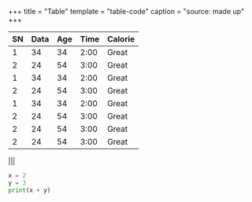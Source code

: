 +++
title = "Table"
template = "table-code"
caption = "source: made up"
+++

| SN | Data| Age | Time | Calorie |
|----|-----|-----|------|---------|
|1   | 34  | 34  | 2:00 | Great   |
|2   | 24  | 54  | 3:00 | Great   |
|1   | 34  | 34  | 2:00 | Great   |
|2   | 24  | 54  | 3:00 | Great   |
|1   | 34  | 34  | 2:00 | Great   |
|2   | 24  | 54  | 3:00 | Great   |
|2   | 24  | 54  | 3:00 | Great   |
|2   | 24  | 54  | 3:00 | Great   |

|||

```python
x = 2
y = 3
print(x + y)
```